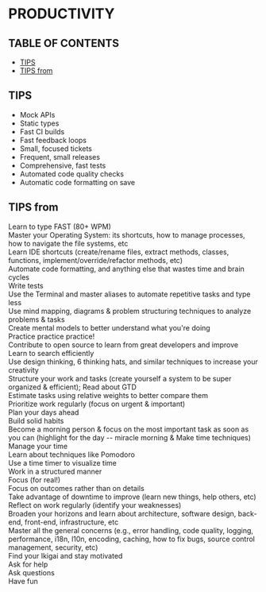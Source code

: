 # PRODUCTIVITY

## TABLE OF CONTENTS

-   [TIPS](#tips)
-   [TIPS from](#tips-from)

## TIPS

-   Mock APIs
-   Static types
-   Fast CI builds
-   Fast feedback loops
-   Small, focused tickets
-   Frequent, small releases
-   Comprehensive, fast tests
-   Automated code quality checks
-   Automatic code formatting on save

## TIPS from

Learn to type FAST (80+ WPM)  
Master your Operating System: its shortcuts, how to manage processes, how to navigate the file systems, etc  
Learn IDE shortcuts (create/rename files, extract methods, classes, functions, implement/override/refactor methods, etc)  
Automate code formatting, and anything else that wastes time and brain cycles  
Write tests  
Use the Terminal and master aliases to automate repetitive tasks and type less  
Use mind mapping, diagrams & problem structuring techniques to analyze problems & tasks  
Create mental models to better understand what you're doing  
Practice practice practice!  
Contribute to open source to learn from great developers and improve  
Learn to search efficiently  
Use design thinking, 6 thinking hats, and similar techniques to increase your creativity  
Structure your work and tasks (create yourself a system to be super organized & efficient); Read about GTD  
Estimate tasks using relative weights to better compare them  
Prioritize work regularly (focus on urgent & important)  
Plan your days ahead  
Build solid habits  
Become a morning person & focus on the most important task as soon as you can (highlight for the day -- miracle morning & Make time techniques)  
Manage your time  
Learn about techniques like Pomodoro  
Use a time timer to visualize time  
Work in a structured manner  
Focus (for real!)  
Focus on outcomes rather than on details  
Take advantage of downtime to improve (learn new things, help others, etc)  
Reflect on work regularly (identify your weaknesses)  
Broaden your horizons and learn about architecture, software design, back-end, front-end, infrastructure, etc  
Master all the general concerns (e.g., error handling, code quality, logging, performance, i18n, l10n, encoding, caching, how to fix bugs, source control management, security, etc)  
Find your Ikigai and stay motivated  
Ask for help  
Ask questions  
Have fun

